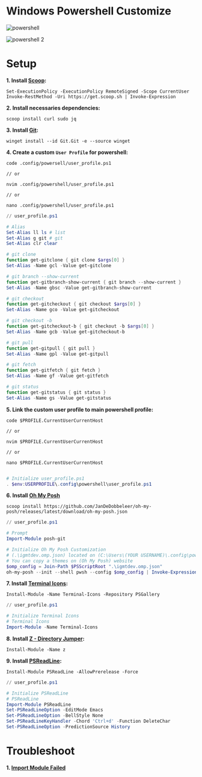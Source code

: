 # Windows Powershell Customize

![powershell](https://github.com/igmtdev/dotfiles/assets/161505752/0bfc8ab6-374e-48e9-b7f4-995d3cd799dc)

![powershell 2](https://github.com/igmtdev/dotfiles/assets/161505752/66082bb5-2504-4433-8dd4-61c56f063cc3)

# Setup
**1. Install [Scoop](https://scoop.sh/#/):**
```shell
Set-ExecutionPolicy -ExecutionPolicy RemoteSigned -Scope CurrentUser
Invoke-RestMethod -Uri https://get.scoop.sh | Invoke-Expression
```

**2. Install necessaries dependencies:**
```shell
scoop install curl sudo jq
```

**3. Install [Git](https://git-scm.com/download/win):**
```
winget install --id Git.Git -e --source winget
```

**4. Create a custom `User Profile` for powershell:**
```shell
code .config/powersell/user_profile.ps1

// or

nvim .config/powershell/user_profile.ps1

// or

nano .config/powershell/user_profile.ps1
```

```ps1
// user_profile.ps1

# Alias
Set-Alias ll ls # list
Set-Alias g git # git
Set-Alias clr clear

# git clone
function get-gitclone { git clone $args[0] }
Set-Alias -Name gcl -Value get-gitclone

# git branch --show-current
function get-gitbranch-show-current { git branch --show-current }
Set-Alias -Name gbsc -Value get-gitbranch-show-current

# git checkout
function get-gitcheckout { git checkout $args[0] }
Set-Alias -Name gco -Value get-gitcheckout

# git checkout -b
function get-gitcheckout-b { git checkout -b $args[0] }
Set-Alias -Name gcb -Value get-gitcheckout-b

# git pull
function get-gitpull { git pull }
Set-Alias -Name gpl -Value get-gitpull

# git fetch
function get-gitfetch { git fetch }
Set-Alias -Name gf -Value get-gitfetch

# git status
function get-gitstatus { git status }
Set-Alias -Name gs -Value get-gitstatus
```

**5. Link the custom user profile to main powershell profile:**
```shell
code $PROFILE.CurrentUserCurrentHost

// or

nvim $PROFILE.CurrentUserCurrentHost

// or

nano $PROFILE.CurrentUserCurrentHost
```

```ps1

# Initialize user_profile.ps1
. $env:USERPROFILE\.config\powershell\user_profile.ps1
```

**6. Install [Oh My Posh](https://ohmyposh.dev/docs/installation/windows)**
```shell
scoop install https://github.com/JanDeDobbeleer/oh-my-posh/releases/latest/download/oh-my-posh.json
```

```ps1
// user_profile.ps1

# Prompt
Import-Module posh-git

# Initialize Oh My Posh Customization
# (.\igmtdev.omp.json) located on (C:\Users\(YOUR USERNAME)\.config\powershell\)
# You can copy a themes on (Oh My Posh) website
$omp_config = Join-Path $PSScriptRoot ".\igmtdev.omp.json"
oh-my-posh --init --shell pwsh --config $omp_config | Invoke-Expression
```

**7. Install [Terminal Icons](https://github.com/devblackops/Terminal-Icons?tab=readme-ov-file#installation):**
```shell
Install-Module -Name Terminal-Icons -Repository PSGallery
```

```ps1
// user_profile.ps1

# Initialize Terminal Icons
# Terminal Icons
Import-Module -Name Terminal-Icons
```

**8. Install [Z - Directory Jumper](https://www.powershellgallery.com/packages/z/1.1.13):**
```shell
Install-Module -Name z
```

**9. Install [PSReadLine](https://github.com/PowerShell/PSReadLine?tab=readme-ov-file#installation):**
```shell
Install-Module PSReadLine -AllowPrerelease -Force
```

```ps1
// user_profile.ps1

# Initialize PSReadLine
# PSReadLine
Import-Module PSReadLine
Set-PSReadLineOption -EditMode Emacs
Set-PSReadLineOption -BellStyle None
Set-PSReadLineKeyHandler -Chord 'Ctrl+d' -Function DeleteChar
Set-PSReadLineOption -PredictionSource History
```

# Troubleshoot
**1. [Import Module Failed](https://www.sharepointdiary.com/2020/01/import-module-specified-module-not-loaded-because-no-valid-module-file-found-in-any-module-directory.html)**
